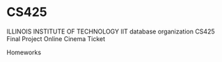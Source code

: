 # CS425
ILLINOIS INSTITUTE OF TECHNOLOGY IIT database organization CS425 Final Project Online Cinema Ticket 


Homeworks

